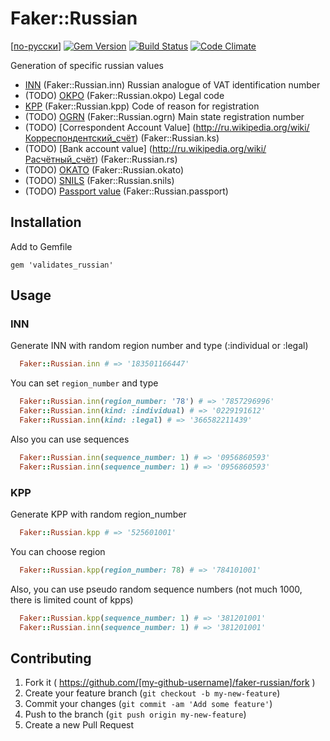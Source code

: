# Faker::Russian

[[по-русски](../README.md)]
[![Gem Version](https://badge.fury.io/rb/faker-russian.svg)](http://badge.fury.io/rb/faker-russian)
[![Build Status](https://travis-ci.org/asiniy/faker-russian.svg?branch=master)](https://travis-ci.org/asiniy/faker-russian)
[![Code Climate](https://codeclimate.com/github/asiniy/faker-russian.png)](https://codeclimate.com/github/asiniy/faker-russian)

Generation of specific russian values

* [INN](http://ru.wikipedia.org/wiki/Идентификационный_номер_налогоплательщика) (Faker::Russian.inn) Russian analogue of VAT identification number
* (TODO) [OKPO](http://ru.wikipedia.org/wiki/Общероссийский_классификатор_предприятий_и_организаций) (Faker::Russian.okpo) Legal code
* [KPP](http://ru.wikipedia.org/wiki/Код_причины_постановки_на_учёт) (Faker::Russian.kpp) Code of reason for registration
* (TODO) [OGRN](http://ru.wikipedia.org/wiki/Основной_государственный_регистрационный_номер) (Faker::Russian.ogrn) Main state registration number
* (TODO) [Correspondent Account Value] (http://ru.wikipedia.org/wiki/Корреспондентский_счёт) (Faker::Russian.ks)
* (TODO) [Bank account value] (http://ru.wikipedia.org/wiki/Расчётный_счёт) (Faker::Russian.rs)
* (TODO) [OKATO](http://ru.wikipedia.org/wiki/Общероссийский_классификатор_объектов_административно-территориального_деления) (Faker::Russian.okato)
* (TODO) [SNILS](http://ru.wikipedia.org/wiki/Страховой_номер_индивидуального_лицевого_счёта) (Faker::Russian.snils)
* (TODO) [Passport value](http://ru.wikipedia.org/wiki/Паспорт_гражданина_Российской_Федерации) (Faker::Russian.passport)

## Installation

Add to Gemfile

    gem 'validates_russian'

## Usage

### INN

Generate INN with random region number and type (:individual or :legal)

``` ruby
  Faker::Russian.inn # => '183501166447'
```

You can set `region_number` and type

``` ruby
  Faker::Russian.inn(region_number: '78') # => '7857296996'
  Faker::Russian.inn(kind: :individual) # => '0229191612'
  Faker::Russian.inn(kind: :legal) # => '366582211439'
```

Also you can use sequences

``` ruby
  Faker::Russian.inn(sequence_number: 1) # => '0956860593'
  Faker::Russian.inn(sequence_number: 1) # => '0956860593'
```

### KPP

Generate KPP with random region_number

``` ruby
  Faker::Russian.kpp # => '525601001'
```

You can choose region

``` ruby
  Faker::Russian.kpp(region_number: 78) # => '784101001'
```

Also, you can use pseudo random sequence numbers (not much 1000, there is limited count of kpps)

``` ruby
  Faker::Russian.kpp(sequence_number: 1) # => '381201001'
  Faker::Russian.inn(sequence_number: 1) # => '381201001'
```

## Contributing

1. Fork it ( https://github.com/[my-github-username]/faker-russian/fork )
2. Create your feature branch (`git checkout -b my-new-feature`)
3. Commit your changes (`git commit -am 'Add some feature'`)
4. Push to the branch (`git push origin my-new-feature`)
5. Create a new Pull Request
